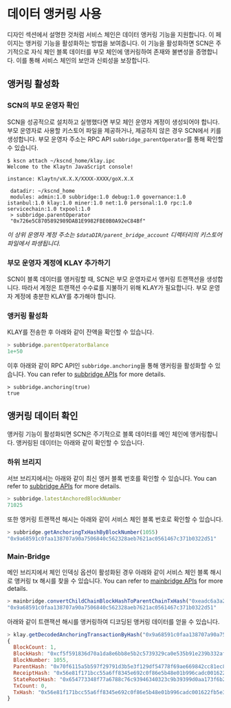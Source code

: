 # 데이터 앵커링 사용

디자인 섹션에서 설명한 것처럼 서비스 체인은 데이터 앵커링 기능을 지원합니다.
이 페이지는 앵커링 기능을 활성화하는 방법을 보여줍니다.
이 기능을 활성화하면 SCN은 주기적으로 자식 체인 블록 데이터를 부모 체인에 앵커링하여 존재와 불변성을 증명합니다.
이를 통해 서비스 체인의 보안과 신뢰성을 보장합니다.

## 앵커링 활성화 <a id="enable-anchoring"></a>

### SCN의 부모 운영자 확인 <a id="check-parent-operator-of-scn"></a>

SCN을 성공적으로 설치하고 실행했다면 부모 체인 운영자 계정이 생성되어야 합니다.
부모 운영자로 사용할 키스토어 파일을 제공하거나, 제공하지 않은 경우 SCN에서 키를 생성합니다.
부모 운영자 주소는 RPC API `subbridge_parentOperator`를 통해 확인할 수 있습니다.

```
$ kscn attach ~/kscnd_home/klay.ipc
Welcome to the Klaytn JavaScript console!

instance: Klaytn/vX.X.X/XXXX-XXXX/goX.X.X

 datadir: ~/kscnd_home
 modules: admin:1.0 subbridge:1.0 debug:1.0 governance:1.0 istanbul:1.0 klay:1.0 miner:1.0 net:1.0 personal:1.0 rpc:1.0 servicechain:1.0 txpool:1.0
 > subbridge.parentOperator
 "0x726e5C8705892989DAB1E9982FBE0B0A92eC84Bf"

```

_이 상위 운영자 계정 주소는 `$dataDIR/parent_bridge_account` 디렉터리의 키스토어 파일에서 파생됩니다._

### 부모 운영자 계정에 KLAY 추가하기<a id="add-klay-to-parent-operator-account"></a>

SCN이 블록 데이터를 앵커링할 때, SCN은 부모 운영자로서 앵커링 트랜잭션을 생성합니다.
따라서 계정은 트랜잭션 수수료를 지불하기 위해 KLAY가 필요합니다. 부모 운영자 계정에 충분한 KLAY를 추가해야 합니다.

### 앵커링 활성화 <a id="enable-anchoring"></a>

KLAY를 전송한 후 아래와 같이 잔액을 확인할 수 있습니다.

```javascript
> subbridge.parentOperatorBalance
1e+50
```

이후 아래와 같이 RPC API인 `subbridge.anchoring`을 통해 앵커링을 활성화할 수 있습니다.
You can refer to [subbridge APIs](../../../references/json-rpc/subbridge/anchoring) for more details.

```
> subbridge.anchoring(true)
true
```

## 앵커링 데이터 확인 <a id="check-anchoring-data"></a>

앵커링 기능이 활성화되면 SCN은 주기적으로 블록 데이터를 메인 체인에 앵커링합니다.
앵커링된 데이터는 아래와 같이 확인할 수 있습니다.

### 하위 브리지 <a id="sub-bridge"></a>

서브 브리지에서는 아래와 같이 최신 앵커 블록 번호를 확인할 수 있습니다.
You can refer to [subbridge APIs](../../../references/json-rpc/subbridge/latest-anchored-block-number) for more details.

```javascript
> subbridge.latestAnchoredBlockNumber
71025
```

또한 앵커링 트랜잭션 해시는 아래와 같이 서비스 체인 블록 번호로 확인할 수 있습니다.

```javascript
> subbridge.getAnchoringTxHashByBlockNumber(1055)
"0x9a68591c0faa138707a90a7506840c562328aeb7621ac0561467c371b0322d51"
```

### Main-Bridge <a id="sub-bridge"></a>

메인 브리지에서 체인 인덱싱 옵션이 활성화된 경우 아래와 같이 서비스 체인 블록 해시로 앵커링 tx 해시를 찾을 수 있습니다.
You can refer to [mainbridge APIs](../../../references/json-rpc/mainbridge/convert-child-chain-block-hash-to-parent-chain-tx-hash) for more details.

```javascript
> mainbridge.convertChildChainBlockHashToParentChainTxHash("0xeadc6a3a29a20c13824b5df1ba05cca1ed248d046382a4f2792aac8a6e0d1880")
"0x9a68591c0faa138707a90a7506840c562328aeb7621ac0561467c371b0322d51"
```

아래와 같이 트랜잭션 해시를 앵커링하여 디코딩된 앵커링 데이터를 얻을 수 있습니다.

```javascript
> klay.getDecodedAnchoringTransactionByHash("0x9a68591c0faa138707a90a7506840c562328aeb7621ac0561467c371b0322d51")
{
  BlockCount: 1,
  BlockHash: "0xcf5f591836d70a1da8e6bb8e5b2c5739329ca0e535b91e239b332af2e1b7f1f4",
  BlockNumber: 1055,
  ParentHash: "0x70f6115a5b597f29791d3b5e3f129df54778f69ae669842cc81ec8c432fee37c",
  ReceiptHash: "0x56e81f171bcc55a6ff8345e692c0f86e5b48e01b996cadc001622fb5e363b421",
  StateRootHash: "0x654773348f77a6788c76c93946340323c9b39399d0aa173f6b23fe082848d056",
  TxCount: 0,
  TxHash: "0x56e81f171bcc55a6ff8345e692c0f86e5b48e01b996cadc001622fb5e363b421"
}
```
